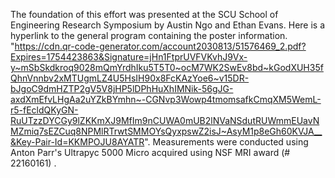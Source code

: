 The foundation of this effort was presented at the SCU School of Engineering Research Symposium by Austin Ngo and Ethan Evans.  Here is a hyperlink to the general program containing the poster information. "https://cdn.qr-code-generator.com/account2030813/51576469_2.pdf?Expires=1754423863&Signature=jHn1FtprUVFVKvhJ9Vx-y~mSbSkdkroq9028mQmYrdhIku5T5T0~ocM7WK2SwEv8bd~kGodXUH35fQhnVnnbv2xMTUgmLZ4U5HsIH90x8FcKAzYoe6~v15DR-bJgoC9dmHZTP2gV5V8jHP5lDPhHuXhIMNik-56gJG-axdXmEfvLHgAa2uYZkBYmhn~-CGNvp3Wowp4tmomsafkCmqXM5WemL-r5-fEcldQKyGN-RuUTzzDYCGy9lZKKmXJ9MfIm9nCUWA0mUB2lNVaNSdutRUWmmEUavNMZmiq7sEZCuq8NPMlRTrwtSMMOYsQyxpswZ2isJ~AsyM1p8eGh60KVJA__&Key-Pair-Id=KKMPOJU8AYATR".
 Measurements were conducted using Anton Parr's Ultrapyc 5000 Micro acquired using NSF MRI award (# 22160161) .

